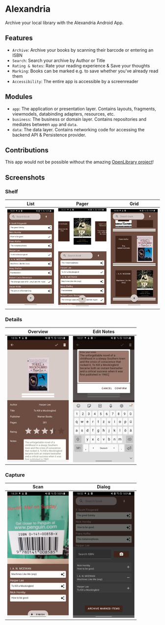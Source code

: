 # Alexandria
Archive your local library with the Alexandria Android App.

## Features
- `Archive`: Archive your books by scanning their barcode or entering an ISBN
- `Search`: Search your archive by Author or Title
- `Rating & Notes`: Rate your reading experience & Save your thoughts
- `Marking`: Books can be marked e.g. to save whether you've already read them
- `Accessibility`: The entire app is accessible by a screenreader

## Modules
- `app`: The application or presentation layer. Contains layouts, fragments, viewmodels, databinding adapters, resources, etc.
- `business`: The business or domain layer. Contains repositories and mediates between `app` and `data`.
- `data`: The data layer. Contains networking code for accessing the backend API & Persistence provider.

## Contributions
This app would not be possible without the amazing [OpenLibrary project](https://openlibrary.org/)!

## Screenshots
### Shelf
List | Pager | Grid
:-------------------------:|:-------------------------:|:-------------------------:
<img src="./assets/shelf_list.png"  width="200" /> | <img src="./assets/shelf_pager.png"  width="200" /> | <img src="./assets/shelf_grid.png"  width="200" />

### Details
Overview | Edit Notes
:-------------------------:|:-------------------------:
<img src="./assets/details.png"  width="200" /> | <img src="./assets/details_edit.png"  width="200" />

### Capture
Scan | Dialog
:-------------------------:|:-------------------------:
<img src="./assets/capture_scan.png"  width="200" /> | <img src="./assets/capture_dialog.png"  width="200" />
